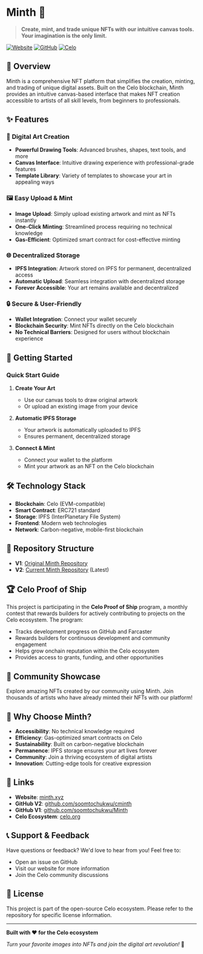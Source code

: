 # Minth 🎨

> **Create, mint, and trade unique NFTs with our intuitive canvas tools. Your imagination is the only limit.**

[![Website](https://img.shields.io/badge/Website-minth.xyz-blue)](https://www.minth.xyz/)
[![GitHub](https://img.shields.io/badge/GitHub-v2-green)](https://github.com/soomtochukwu/cminth)
[![Celo](https://img.shields.io/badge/Built%20on-Celo-yellow)](https://celo.org/)

## 🌟 Overview

Minth is a comprehensive NFT platform that simplifies the creation, minting, and trading of unique digital assets. Built on the Celo blockchain, Minth provides an intuitive canvas-based interface that makes NFT creation accessible to artists of all skill levels, from beginners to professionals.

## ✨ Features

### 🎯 **Digital Art Creation**
- **Powerful Drawing Tools**: Advanced brushes, shapes, text tools, and more
- **Canvas Interface**: Intuitive drawing experience with professional-grade features
- **Template Library**: Variety of templates to showcase your art in appealing ways

### 🖼️ **Easy Upload & Mint**
- **Image Upload**: Simply upload existing artwork and mint as NFTs instantly
- **One-Click Minting**: Streamlined process requiring no technical knowledge
- **Gas-Efficient**: Optimized smart contract for cost-effective minting

### 🌐 **Decentralized Storage**
- **IPFS Integration**: Artwork stored on IPFS for permanent, decentralized access
- **Automatic Upload**: Seamless integration with decentralized storage
- **Forever Accessible**: Your art remains available and decentralized

### 🔒 **Secure & User-Friendly**
- **Wallet Integration**: Connect your wallet securely
- **Blockchain Security**: Mint NFTs directly on the Celo blockchain
- **No Technical Barriers**: Designed for users without blockchain experience

## 🚀 Getting Started

### Quick Start Guide

1. **Create Your Art**
   - Use our canvas tools to draw original artwork
   - Or upload an existing image from your device

2. **Automatic IPFS Storage**
   - Your artwork is automatically uploaded to IPFS
   - Ensures permanent, decentralized storage

3. **Connect & Mint**
   - Connect your wallet to the platform
   - Mint your artwork as an NFT on the Celo blockchain

## 🛠️ Technology Stack

- **Blockchain**: Celo (EVM-compatible)
- **Smart Contract**: ERC721 standard
- **Storage**: IPFS (InterPlanetary File System)
- **Frontend**: Modern web technologies
- **Network**: Carbon-negative, mobile-first blockchain

## 📁 Repository Structure

- **V1**: [Original Minth Repository](https://github.com/soomtochukwu/Minth)
- **V2**: [Current Minth Repository](https://github.com/soomtochukwu/cminth) (Latest)

## 🏆 Celo Proof of Ship

This project is participating in the **Celo Proof of Ship** program, a monthly contest that rewards builders for actively contributing to projects on the Celo ecosystem. The program:

- Tracks development progress on GitHub and Farcaster
- Rewards builders for continuous development and community engagement
- Helps grow onchain reputation within the Celo ecosystem
- Provides access to grants, funding, and other opportunities

## 🎨 Community Showcase

Explore amazing NFTs created by our community using Minth. Join thousands of artists who have already minted their NFTs with our platform!

## 🌱 Why Choose Minth?

- **Accessibility**: No technical knowledge required
- **Efficiency**: Gas-optimized smart contracts on Celo
- **Sustainability**: Built on carbon-negative blockchain
- **Permanence**: IPFS storage ensures your art lives forever
- **Community**: Join a thriving ecosystem of digital artists
- **Innovation**: Cutting-edge tools for creative expression

## 🔗 Links

- **Website**: [minth.xyz](https://www.minth.xyz/)
- **GitHub V2**: [github.com/soomtochukwu/cminth](https://github.com/soomtochukwu/cminth)
- **GitHub V1**: [github.com/soomtochukwu/Minth](https://github.com/soomtochukwu/Minth)
- **Celo Ecosystem**: [celo.org](https://celo.org/)

## 📞 Support & Feedback

Have questions or feedback? We'd love to hear from you! Feel free to:
- Open an issue on GitHub
- Visit our website for more information
- Join the Celo community discussions

## 📄 License

This project is part of the open-source Celo ecosystem. Please refer to the repository for specific license information.

---

**Built with ❤️ for the Celo ecosystem**

*Turn your favorite images into NFTs and join the digital art revolution!* 🚀
